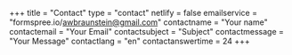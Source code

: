 +++
title = "Contact"
type = "contact"
netlify = false
emailservice = "formspree.io/awbraunstein@gmail.com"
contactname = "Your name"
contactemail = "Your Email"
contactsubject = "Subject"
contactmessage = "Your Message"
contactlang = "en"
contactanswertime = 24
+++
